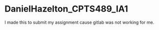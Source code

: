 # DanielHazelton_CPTS489_IA1
I made this to submit my assignment cause gitlab was not working for me.

